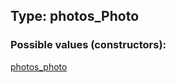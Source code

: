 ## Type: photos\_Photo  

### Possible values (constructors):

[photos\_photo](../constructors/photos\_photo.md)  

